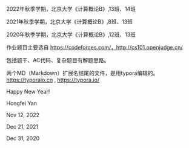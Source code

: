 2022年秋季学期，北京大学《计算概论B》,13班、14班

2021年秋季学期，北京大学《计算概论B》,8班、13班

2020年秋季学期，北京大学《计算概论B》,12班、13班




作业题目主要选自 https://codeforces.com/，http://cs101.openjudge.cn/

包括题干、AC代码、复杂题目有解题思路。



两个MD（Markdown）扩展名结尾的文件，是用typora编辑的。
https://typoraio.cn ,
https://typora.io/

Happy New Year!



Hongfei Yan

Nov 12, 2022

Dec 21, 2021

Dec 31, 2020
